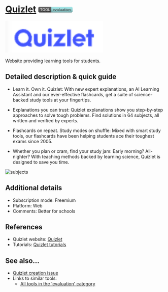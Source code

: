 # [Quizlet](https://quizlet.com/)  [<img src="images/evaluation.png" align="bottom">](https://github.com/e-CLOSE/Toolbox/issues?q=label%3A01_TOOL+label%3Aevaluation)

[<img src="images/quizlet.png" align="bottom" height="100" alt="quizlet Logo">](https://quizlet.com/)

Website providing learning tools for students.


## Detailed description & quick guide

+ Learn it. Own it. Quizlet: 
With new expert explanations, an AI Learning Assistant and our ever-effective flashcards, get a suite of science-backed study tools at your fingertips.

+ Explanations you can trust:
Quizlet explanations show you step-by-step approaches to solve tough problems. Find solutions in 64 subjects, all written and verified by experts.

+ Flashcards on repeat. Study modes on shuffle:
Mixed with smart study tools, our flashcards have been helping students ace their toughest exams since 2005.

+ Whether you plan or cram, find your study jam:
Early morning? All-nighter? With teaching methods backed by learning science, Quizlet is designed to save you time.


![subjects](https://user-images.githubusercontent.com/96419022/157427279-6269cf3e-3b85-40e6-b519-e34794625756.png)


## Additional details

- Subscription mode: Freemium
- Platform: Web
- Comments: Better for schools


## References

- Quizlet website: [Quizlet](https://quizlet.com/)
- Tutorials: [Quizlet tutorials](https://www.youtube.com/c/quizlet/videos)


## See also...

- [Quizlet creation issue](https://github.com/e-CLOSE/Toolbox/issues/69)
- Links to similar tools:
  - [All tools in the 'evaluation' category](https://github.com/e-CLOSE/Toolbox/issues?q=label%3A01_TOOL+label%3Aevaluation)

